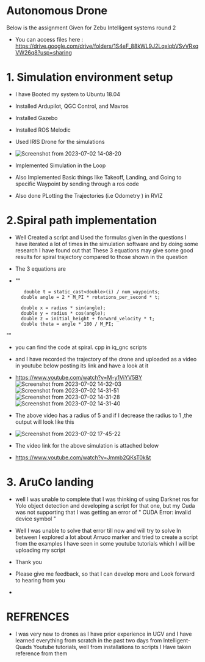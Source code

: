 # Autonomous Drone
Below is the assignment Given for Zebu Intelligent systems round 2 
- You can access files here : https://drive.google.com/drive/folders/1S4eF_88kWL9J2LqxlqbVSvVRxqVW26q8?usp=sharing 

# 1. Simulation environment setup
- I have Booted my system to Ubuntu 18.04 
- Installed Ardupilot, QGC Control, and Mavros
- Installed Gazebo 
- Installed ROS Melodic 
- Used IRIS Drone for the simulations 
- ![Screenshot from 2023-07-02 14-08-20](https://github.com/SampathGanesh01/Assignment_Zebu/assets/84275114/d69cff4b-28fe-4fbb-a2bc-79345d61e8c2)

- Implemented Simulation in the Loop
- Also Implemented Basic things like Takeoff, Landing, and Going to specific Waypoint by sending through a ros code 
- Also done PLotting the Trajectories (i.e Odometry ) in RVIZ

# 2.Spiral path implementation

- Well Created a script and Used the formulas given in the questions I have iterated a lot of times in the simulation software and by doing some research I have found out that These 3 equations may give some good results for spiral trajectory compared to those shown in the question
- The 3 equations are
- ""
  
 		 double t = static_cast<double>(i) / num_waypoints;
		double angle = 2 * M_PI * rotations_per_second * t;

		double x = radius * sin(angle);
		double y = radius * cos(angle);
		double z = initial_height + forward_velocity * t;
		double theta = angle * 180 / M_PI;
"" 
- you can find the code at spiral. cpp in iq_gnc scripts 
- and I have recorded the trajectory of the drone and uploaded as a video in youtube below posting its link and have a look at it
- https://www.youtube.com/watch?v=M-y1ViYV5BY
![Screenshot from 2023-07-02 14-32-03](https://github.com/SampathGanesh01/Assignment_Zebu/assets/84275114/f22b95a2-9474-4054-a87a-ca84a5b0c95b)
![Screenshot from 2023-07-02 14-31-51](https://github.com/SampathGanesh01/Assignment_Zebu/assets/84275114/0a5089f9-ed8e-4215-aa90-9557fabeccf9)
![Screenshot from 2023-07-02 14-31-28](https://github.com/SampathGanesh01/Assignment_Zebu/assets/84275114/879fde98-081c-4241-a01a-6bd081ca4e96)
![Screenshot from 2023-07-02 14-31-40](https://github.com/SampathGanesh01/Assignment_Zebu/assets/84275114/c48643e7-dbc7-4c76-b47b-ee5b69c88ec6)
- The above video has a radius of 5 and if I decrease the radius to 1 ,the output will look like this
- ![Screenshot from 2023-07-02 17-45-22](https://github.com/SampathGanesh01/Assignment_Zebu/assets/84275114/86d2f05f-f10f-4176-9221-673a9833b9be)

- The video link for the above simulation is attached below
- https://www.youtube.com/watch?v=Jmmb2QKsT0k&t
  

# 3. AruCo landing 
- well I was unable to complete that I was thinking of using Darknet ros for Yolo object detection and developing a script for that one,  but my Cuda was not supporting that I was getting an error of  " CUDA Error: invalid device symbol "
- Well I was unable to solve that error till now and will try to solve In between I explored a lot about Arruco marker and tried to create a script from the examples I have seen in some youtube tutorials which I will be uploading my script

- Thank you
- Please give me  feedback, so that I can develop more and Look forward to hearing from you
- 
# REFRENCES
- I was very new to drones as I have prior experience in UGV and I have learned everything from scratch in the past two days from Intelligent-Quads  Youtube tutorials, well from installations to scripts I Have taken reference from them 
